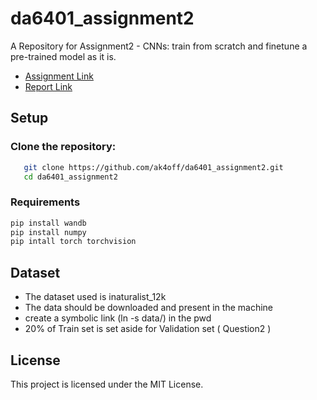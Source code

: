 # da6401_assignment2
A Repository for Assignment2 - CNNs: train from scratch and finetune a pre-trained model as it is.

- [Assignment Link](https://wandb.ai/sivasankar1234/DA6401/reports/DA6401-Assignment-2--VmlldzoxMjAyNjgyNw)  
- [Report Link](https://api.wandb.ai/links/ns24z274-iitm-ac-in/)

## **Setup**

### **Clone the repository:**  
```bash
   git clone https://github.com/ak4off/da6401_assignment2.git
   cd da6401_assignment2
```

### **Requirements**
```bash
pip install wandb
pip install numpy
pip intall torch torchvision

```


## **Dataset**
- The dataset used is inaturalist_12k
- The data should be downloaded and present in the machine 
- create a symbolic link (ln -s <path-to-dataset> data/) in the pwd
- 20% of Train set is set aside for Validation set ( Question2 ) 


## **License**
This project is licensed under the MIT License.
